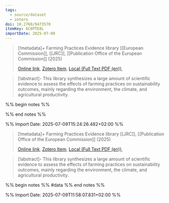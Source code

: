 ```yaml
---
tags:
  - source/dataset
  - zotero
doi: 10.2760/9473570
itemKey: 6C8PTE8L
importDate: 2025-07-09
---
```

>[!metadata]+
> Farming Practices Evidence library
> [[European Commission]], [[JRC]], 
> [[Publication Office of the European Commission]] (2025)
> 
> [Online link](https://op.europa.eu/en/publication-detail/-/publication/27c7489a-15b9-11f0-b1a3-01aa75ed71a1/language-en), [Zotero Item](zotero://select/library/items/6C8PTE8L), [Local (Full Text PDF (en))](file://C:/Users/aburg/Documents/references/zotero/storage/9QIAJSX2/EUJRC2025_FarmingPractices.pdf), 

>[!abstract]-
>This library synthesizes a large amount of scientific evidence to assess the effects of farming practices on sustainability outcomes, mainly regarding the environment, the climate, and agricultural productivity.

%% begin notes %%

%% end notes %%

%% Import Date: 2025-07-09T15:24:26.482+02:00 %%

>[!metadata]+
> Farming Practices Evidence library
> [[JRC]], 
> [[Publication Office of the European Commission]] (2025)
> 
> [Online link](https://op.europa.eu/en/publication-detail/-/publication/27c7489a-15b9-11f0-b1a3-01aa75ed71a1/language-en), [Zotero Item](zotero://select/library/items/6C8PTE8L), [Local (Full Text PDF (en))](file://C:/Users/aburg/Documents/references/zotero/storage/9QIAJSX2/EUJRC2025_FarmingPractices.pdf), 

>[!abstract]-
>This library synthesizes a large amount of scientific evidence to assess the effects of farming practices on sustainability outcomes, mainly regarding the environment, the climate, and agricultural productivity.

%% begin notes %%
#data
%% end notes %%

%% Import Date: 2025-07-09T11:58:07.831+02:00 %%
